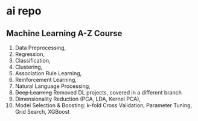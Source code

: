 # ai repo
## Machine Learning A-Z Course
1. Data Preprocessing, 
2. Regression, 
3. Classification, 
4. Clustering, 
5. Association Rule Learning, 
6. Reinforcement Learning,
7. Natural Language Processing, 
8. ~~Deep Learning~~ Removed DL projects, covered in a different branch
9. Dimensionality Reduction (PCA, LDA, Kernel PCA), 
10. Model Selection & Boosting: k-fold Cross Validation, Parameter Tuning, Grid Search, XGBoost